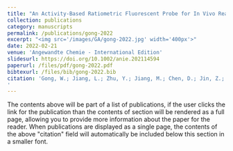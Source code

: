 ```yaml
---
title: "An Activity-Based Ratiometric Fluorescent Probe for In Vivo Real-Time Imaging of Hydrogen Molecules"
collection: publications
category: manuscripts
permalink: /publications/gong-2022
excerpt: "<img src='/images/GA/gong-2022.jpg' width='400px'>"
date: 2022-02-21
venue: 'Angewandte Chemie - International Edition'
slidesurl: https://doi.org/10.1002/anie.202114594
paperurl: /files/pdf/gong-2022.pdf
bibtexurl: /files/bib/gong-2022.bib
citation: 'Gong, W.; Jiang, L.; Zhu, Y.; Jiang, M.; Chen, D.; Jin, Z.; Qin, S.; Yu, Z.; He, Q. An Activity‐Based Ratiometric Fluorescent Probe for In Vivo Real‐Time Imaging of Hydrogen Molecules. Angew Chem Int Ed 2022, 61 (9), e202114594. https://doi.org/10.1002/anie.202114594.
'
---
```

The contents above will be part of a list of publications, if the user clicks the link for the publication than the contents of section will be rendered as a full page, allowing you to provide more information about the paper for the reader. When publications are displayed as a single page, the contents of the above "citation" field will automatically be included below this section in a smaller font.

